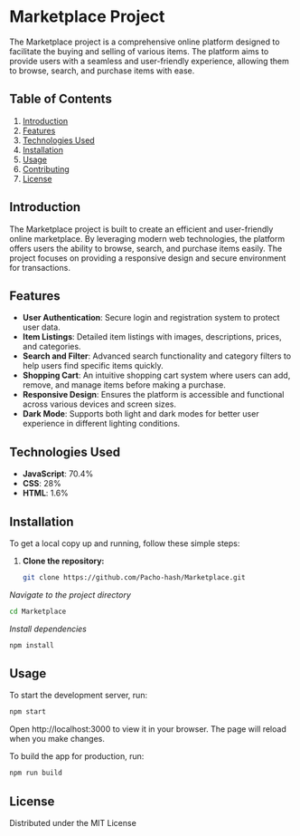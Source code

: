 # Marketplace Project

The Marketplace project is a comprehensive online platform designed to facilitate the buying and selling of various items. The platform aims to provide users with a seamless and user-friendly experience, allowing them to browse, search, and purchase items with ease.

## Table of Contents

1. [Introduction](#introduction)
2. [Features](#features)
3. [Technologies Used](#technologies-used)
4. [Installation](#installation)
5. [Usage](#usage)
6. [Contributing](#contributing)
7. [License](#license)

## Introduction

The Marketplace project is built to create an efficient and user-friendly online marketplace. By leveraging modern web technologies, the platform offers users the ability to browse, search, and purchase items easily. The project focuses on providing a responsive design and secure environment for transactions.

## Features

- **User Authentication**: Secure login and registration system to protect user data.
- **Item Listings**: Detailed item listings with images, descriptions, prices, and categories.
- **Search and Filter**: Advanced search functionality and category filters to help users find specific items quickly.
- **Shopping Cart**: An intuitive shopping cart system where users can add, remove, and manage items before making a purchase.
- **Responsive Design**: Ensures the platform is accessible and functional across various devices and screen sizes.
- **Dark Mode**: Supports both light and dark modes for better user experience in different lighting conditions.

## Technologies Used

- **JavaScript**: 70.4%
- **CSS**: 28%
- **HTML**: 1.6%

## Installation

To get a local copy up and running, follow these simple steps:

1. **Clone the repository:**
   ```bash
   git clone https://github.com/Pacho-hash/Marketplace.git

*Navigate to the project directory*
   ```bash
   cd Marketplace
  ```
*Install dependencies*
```bash
npm install
```
## **Usage**
To start the development server, run:
```bash
npm start
```
Open http://localhost:3000 to view it in your browser. The page will reload when you make changes.

To build the app for production, run:
```bash
npm run build
```

## License
Distributed under the MIT License

